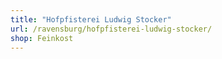 ```yaml
---
title: "Hofpfisterei Ludwig Stocker"
url: /ravensburg/hofpfisterei-ludwig-stocker/
shop: Feinkost
---
```

